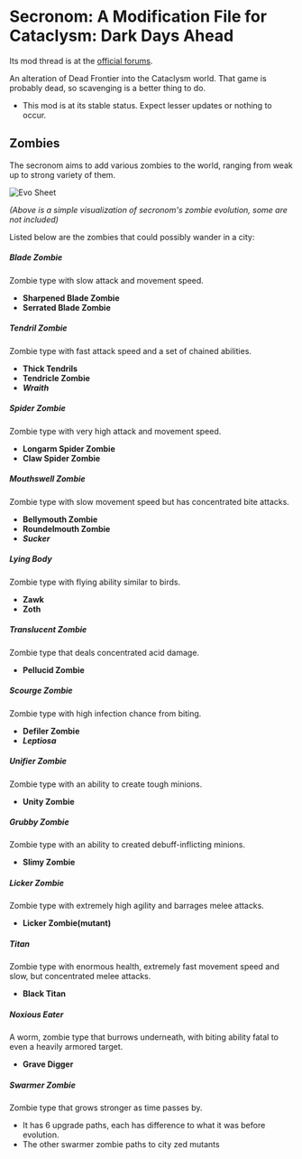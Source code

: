 # Secronom: A Modification File for Cataclysm: Dark Days Ahead

Its mod thread is at the [official forums](https://discourse.cataclysmdda.org/t/secronom-zombies-mod-thread/16211/1).

An alteration of Dead Frontier into the Cataclysm world. That game is probably dead, so scavenging is a better thing to do.

- This mod is at its stable status. Expect lesser updates or nothing to occur.

## Zombies
The secronom aims to add various zombies to the world, ranging from weak up to strong variety of them.

![Evo Sheet](https://i.imgur.com/nBT3pYL.png)

*(Above is a simple visualization of secronom's zombie evolution, some are not included)*

Listed below are the zombies that could possibly wander in a city:

##### Blade Zombie
Zombie type with slow attack and movement speed.
* **Sharpened Blade Zombie**
* **Serrated Blade Zombie**
	
##### Tendril Zombie
Zombie type with fast attack speed and a set of chained abilities.
* **Thick Tendrils**
* **Tendricle Zombie**
* _**Wraith**_
	
##### Spider Zombie
Zombie type with very high attack and movement speed.
* **Longarm Spider Zombie**
* **Claw Spider Zombie**

##### Mouthswell Zombie
Zombie type with slow movement speed but has concentrated bite attacks.
* **Bellymouth Zombie**
* **Roundelmouth Zombie**
* _**Sucker**_

##### Lying Body
Zombie type with flying ability similar to birds.
* **Zawk**
* **Zoth**

##### Translucent Zombie
Zombie type that deals concentrated acid damage.
* **Pellucid Zombie**

##### Scourge Zombie
Zombie type with high infection chance from biting.
* **Defiler Zombie**
* _**Leptiosa**_

##### Unifier Zombie
Zombie type with an ability to create tough minions.
* **Unity Zombie**

##### Grubby Zombie
Zombie type with an ability to created debuff-inflicting minions.
* **Slimy Zombie**

##### Licker Zombie
Zombie type with extremely high agility and barrages melee attacks.
* **Licker Zombie(mutant)**

##### Titan
Zombie type with enormous health, extremely fast movement speed and slow, but concentrated melee attacks.
* **Black Titan**

##### Noxious Eater
A worm, zombie type that burrows underneath, with biting ability fatal to even a heavily armored target.
* **Grave Digger**

##### Swarmer Zombie
Zombie type that grows stronger as time passes by.
* It has 6 upgrade paths, each has difference to what it was before evolution.
* The other swarmer zombie paths to city zed mutants